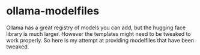 # ollama-modelfiles

Ollama has a great registry of models you can add, but the hugging face library is 
much larger.  However the templates might need to be tweaked to work properly.  So 
here is my attempt at providing modelfiles that have been tweaked.
